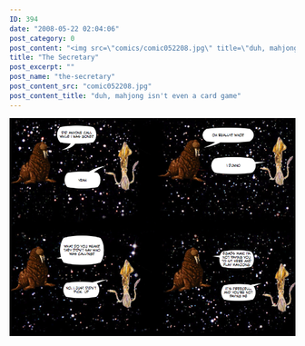 ```yaml
---
ID: 394
date: "2008-05-22 02:04:06"
post_category: 0
post_content: "<img src=\"comics/comic052208.jpg\" title=\"duh, mahjong isn't even a card game\" />"
title: "The Secretary"
post_excerpt: ""
post_name: "the-secretary"
post_content_src: "comic052208.jpg"
post_content_title: "duh, mahjong isn't even a card game"
---
```



[![duh, mahjong isn't even a card game](/comics-hi-res/comic052208.jpg)](/comics-hi-res/comic052208.jpg)
